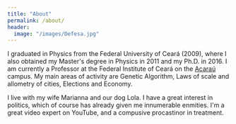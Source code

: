 ```yaml
---
title: "About"
permalink: /about/
header:
  image: "/images/Defesa.jpg"
---
```


I graduated in Physics from the Federal University of Ceará (2009), where I also obtained my Master's degree in Physics in 2011 and my Ph.D. in 2016. I am currently a Professor at the Federal Institute of Ceará on the [Acaraú](http://www.ifce.edu.br/acarau) campus. My main areas of activity are Genetic Algorithm, Laws of scale and allometry of cities, Elections and Economy.

I live with my wife Marianna and our dog Lola. I have a great interest in politics, which of course has already given me innumerable enmities. I'm a great video expert on YouTube, and a compusive procastinor in treatment.
